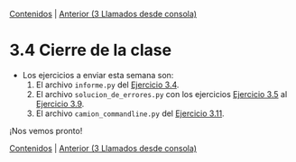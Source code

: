 [Contenidos](../Contenidos.md) \| [Anterior (3 Llamados desde consola)](03_Llamados_desde_cmd.md)

# 3.4 Cierre de la clase


* Los ejercicios a enviar esta semana son:
    1. El archivo `informe.py` del [Ejercicio 3.4](../03_Contenedores_y_Errores/01_Contenedores.md#ejercicio-34-balances).
    2. El archivo `solucion_de_errores.py` con los ejercicios [Ejercicio 3.5](../03_Contenedores_y_Errores/02_Bugs.md#ejercicio-35-semantica) al [Ejercicio 3.9](../03_Contenedores_y_Errores/02_Bugs.md#ejercicio-39-pisando-memoria).
    3. El archivo `camion_commandline.py` del [Ejercicio 3.11](../03_Contenedores_y_Errores/03_Llamados_desde_cmd.md#ejercicio-311-ejecucion-desde-la-linea-de-comandos-con-parametros).
    
¡Nos vemos pronto!


[Contenidos](../Contenidos.md) \| [Anterior (3 Llamados desde consola)](03_Llamados_desde_cmd.md)

